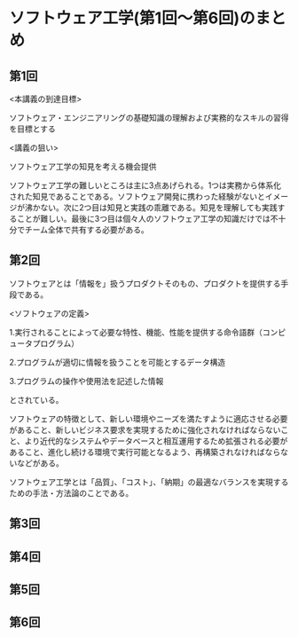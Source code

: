 # ソフトウェア工学(第1回〜第6回)のまとめ
## 第1回
<本講義の到達目標>

ソフトウェア・エンジニアリングの基礎知識の理解および実務的なスキルの習得を目標とする

<講義の狙い>

ソフトウェア工学の知見を考える機会提供


ソフトウェア工学の難しいところは主に3点あげられる。1つは実務から体系化された知見であることである。ソフトウェア開発に携わった経験がないとイメージが沸かない。次に2つ目は知見と実践の乖離である。知見を理解しても実践することが難しい。最後に3つ目は個々人のソフトウェア工学の知識だけでは不十分でチーム全体で共有する必要がある。

## 第2回
ソフトウェアとは「情報を」扱うプロダクトそのもの、プロダクトを提供する手段である。

<ソフトウェアの定義>

1.実行されることによって必要な特性、機能、性能を提供する命令語群（コンピュータプログラム） 

2.プログラムが適切に情報を扱うことを可能とするデータ構造

3.プログラムの操作や使用法を記述した情報 

とされている。

ソフトウェアの特徴として、新しい環境やニーズを満たすように適応させる必要があること、新しいビジネス要求を実現するために強化されなければならないこと、より近代的なシステムやデータベースと相互運用するため拡張される必要があること、進化し続ける環境で実行可能となるよう、再構築されなければならないなどがある。

ソフトウェア工学とは「品質」、「コスト」、「納期」の最適なバランスを実現するための手法・方法論のことである。

## 第3回

## 第4回

## 第5回

## 第6回